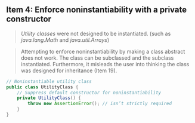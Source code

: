 ## Item 4: Enforce noninstantiability with a private constructor

> *Utility classes* were not designed to be instantiated. (such as *java.lang.Math* and *java.util.Arrays*)

> Attempting to enforce noninstantiability by making a class abstract does not work. The class can be subclassed and the subclass instantiated. Furthermore, it misleads the user into thinking the class was designed for inheritance (Item 19).

```java
// Noninstantiable utility class
public class UtilityClass {
	// Suppress default constructor for noninstantiability
	private UtilityClass() {
		throw new AssertionError(); // isn’t strictly required
	}
}
```